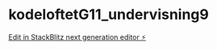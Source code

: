 # kodeloftetG11_undervisning9

[Edit in StackBlitz next generation editor ⚡️](https://stackblitz.com/~/github.com/JulieKodehode/kodeloftetG11_undervisning9)